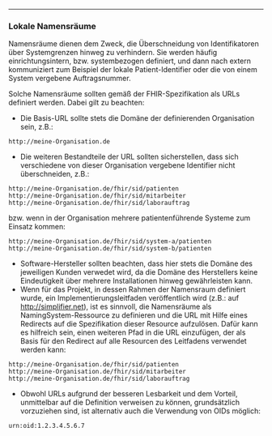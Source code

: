 ----
### Lokale Namensräume

Namensräume dienen dem Zweck, die Überschneidung von Identifikatoren über Systemgrenzen hinweg zu verhindern.
Sie  werden häufig einrichtungsintern, bzw. systembezogen definiert, und dann nach extern kommuniziert zum Beispiel der lokale Patient-Identifier oder die von einem System vergebene Auftragsnummer.

Solche Namensräume sollten gemäß der FHIR-Spezifikation als URLs definiert werden. Dabei gilt zu beachten:
- Die Basis-URL sollte stets die Domäne der definierenden Organisation sein, z.B.:
~~~~
http://meine-Organisation.de
~~~~
- Die weiteren Bestandteile der URL sollten sicherstellen, dass sich verschiedene von dieser Organisation vergebene Identifier nicht überschneiden, z.B.:
~~~~
http://meine-Organisation.de/fhir/sid/patienten
http://meine-Organisation.de/fhir/sid/mitarbeiter
http://meine-Organisation.de/fhir/sid/laborauftrag
~~~~
bzw. wenn in der Organisation mehrere patientenführende Systeme zum Einsatz kommen:
~~~~
http://meine-Organisation.de/fhir/sid/system-a/patienten
http://meine-Organisation.de/fhir/sid/system-b/patienten
~~~~
- Software-Hersteller sollten beachten, dass hier stets die Domäne des jeweiligen Kunden verwedet wird, da die Domäne des Herstellers keine Eindeutigkeit über mehrere Installationen hinweg gewährleisten kann.
- Wenn für das Projekt, in dessen Rahmen der Namensraum definiert wurde, ein Implementierungsleitfaden veröffentlich wird (z.B.: auf http://simplifier.net), ist es sinnvoll, die Namensräume als NamingSystem-Ressource zu definieren und die URL mit Hilfe eines Redirects auf die Spezifikation dieser Resource aufzulösen. Dafür kann es hilfreich sein, einen weiteren Pfad in die URL einzufügen, der als Basis für den Redirect auf alle Resourcen des Leitfadens verwendet werden kann:
~~~~
http://meine-Organisation.de/fhir/sid/patienten
http://meine-Organisation.de/fhir/sid/mitarbeiter
http://meine-Organisation.de/fhir/sid/laborauftrag
~~~~
 - Obwohl URLs aufgrund der besseren Lesbarkeit und dem Vorteil, unmittelbar auf die Definition verweisen zu können, grundsätzlich vorzuziehen sind, ist alternativ auch die Verwendung von OIDs möglich:
~~~~
urn:oid:1.2.3.4.5.6.7
~~~~

